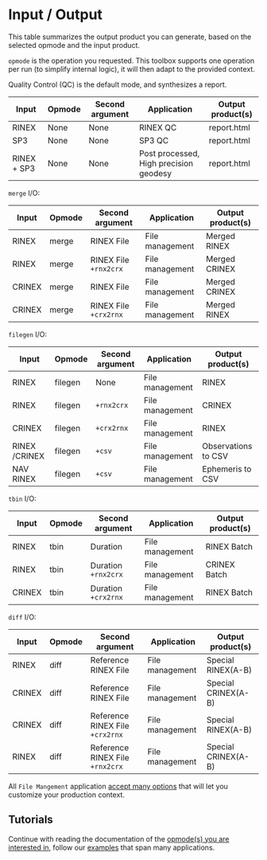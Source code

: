Input / Output
==============

This table summarizes the output product you can generate,
based on the selected opmode and the input product.

`opmode` is the operation you requested. This toolbox
supports one operation per run (to simplify internal logic),
it will then adapt to the provided context.

Quality Control (QC) is the default mode, and synthesizes a report.


| Input                | Opmode              | Second argument   | Application                            | Output product(s)  |
|----------------------|---------------------|-------------------|----------------------------------------|--------------------|
| RINEX                | None                | None              | RINEX QC                               | report.html        |
| SP3                  | None                | None              | SP3 QC                                 | report.html        |
| RINEX + SP3          | None                | None              | Post processed, High precision geodesy | report.html        |

`merge` I/O: 

| Input                | Opmode              | Second argument                        | Application        | Output product(s)  |
|----------------------|---------------------|----------------------------------------|--------------------|--------------------|
| RINEX                | merge               | RINEX File                             | File management    | Merged RINEX       |
| RINEX                | merge               | RINEX File `+rnx2crx`                  | File management    | Merged CRINEX      |
| CRINEX               | merge               | RINEX File                             | File management    | Merged CRINEX      |
| CRINEX               | merge               | RINEX File `+crx2rnx`                  | File management    | Merged RINEX       |

`filegen` I/O:

| Input                | Opmode              | Second argument                        | Application        | Output product(s)   |
|----------------------|---------------------|----------------------------------------|--------------------|---------------------|
| RINEX                | filegen             | None                                   | File management    | RINEX               |
| RINEX                | filegen             | `+rnx2crx`                             | File management    | CRINEX              |
| CRINEX               | filegen             | `+crx2rnx`                             | File management    | RINEX               |
| RINEX /CRINEX        | filegen             | `+csv`                                 | File management    | Observations to CSV |
| NAV RINEX            | filegen             | `+csv`                                 | File management    | Ephemeris to CSV    |

`tbin` I/O:

| Input                | Opmode              | Second argument                        | Application        | Output product(s)   |
|----------------------|---------------------|----------------------------------------|--------------------|---------------------|
| RINEX                | tbin                | Duration                               | File management    | RINEX Batch         |
| RINEX                | tbin                | Duration  `+rnx2crx`                   | File management    | CRINEX Batch        |
| CRINEX               | tbin                | Duration  `+crx2rnx`                   | File management    | RINEX Batch         |

`diff` I/O:

| Input                | Opmode              | Second argument                        | Application        | Output product(s)   |
|----------------------|---------------------|----------------------------------------|--------------------|---------------------|
| RINEX                | diff                | Reference RINEX File                   | File management    | Special RINEX(A-B)  |
| CRINEX               | diff                | Reference RINEX File                   | File management    | Special CRINEX(A-B) |
| CRINEX               | diff                | Reference RINEX File `+crx2rnx`        | File management    | Special RINEX(A-B)  |
| RINEX                | diff                | Reference RINEX File `+rnx2crx`        | File management    | Special CRINEX(A-B) |

All `File Mangement` application [accept many options](./FileProduction.md) that will let you customize your production context.


## Tutorials

Continue with reading the documentation of the [opmode(s) you are interested in](../README.md),
follow our [examples](../examples/README.md) that span many applications.
